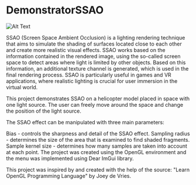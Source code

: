 # DemonstratorSSAO

![Alt Text](https://github.com/mariusz0674/DemonstratorSSAO/blob/master/SSAO.gif)

SSAO (Screen Space Ambient Occlusion) is a lighting rendering technique that aims to simulate the shading of surfaces located close to each other and create more realistic visual effects. SSAO works based on the information contained in the rendered image, using the so-called screen space to detect areas where light is limited by other objects. Based on this information, an additional texture channel is generated, which is used in the final rendering process. SSAO is particularly useful in games and VR applications, where realistic lighting is crucial for user immersion in the virtual world.

This project demonstrates SSAO on a helicopter model placed in space with one light source. The user can freely move around the space and change the position of the light source.

The SSAO effect can be manipulated with three main parameters:

Bias - controls the sharpness and detail of the SSAO effect.
Sampling radius - determines the size of the area that is examined to find shaded fragments.
Sample kernel size - determines how many samples are taken into account at each point.
The project was created using the OpenGL environment and the menu was implemented using Dear ImGui library.

This project was inspired by and created with the help of the source: "Learn OpenGL Programming Language" by Joey de Vries.
